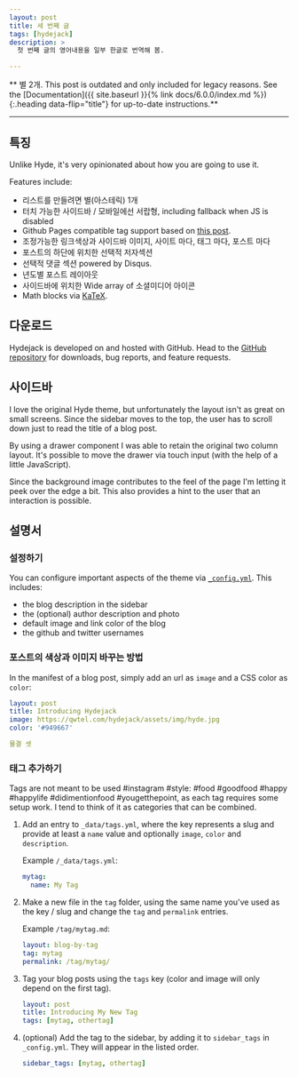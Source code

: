 ```yaml
---
layout: post
title: 세 번째 글
tags: [hydejack]
description: >
  첫 번째 글의 영어내용을 일부 한글로 번역해 봄.

---
```


** 별 2개. This post is outdated and only included for legacy reasons.
See the [Documentation]({{ site.baseurl }}{% link docs/6.0.0/index.md %}){:.heading data-flip="title"} for up-to-date instructions.**

***

## 특징
Unlike Hyde, it's very opinionated about how you are going to use it.

Features include:

* 리스트를 만들려면 별(아스테릭) 1개
* 터치 가능한 사이드바 / 모바일에선 서랍형, including fallback when JS is disabled
* Github Pages compatible tag support based on [this post][tag].
* 조정가능한 링크색상과 사이드바 이미지, 사이트 마다, 태그 마다, 포스트 마다
* 포스트의 하단에 위치한 선택적 저자섹션
* 선택적 댓글 섹션 powered by Disqus.
* 년도별 포스트 레이아웃
* 사이드바에 위치한 Wide array of 소셜미디어 아이콘
* Math blocks via [KaTeX](https://khan.github.io/KaTeX/).

## 다운로드
Hydejack is developed on and hosted with GitHub. Head to the [GitHub repository](https://github.com/qwtel/hydejack) for downloads, bug reports, and feature requests.

## 사이드바
I love the original Hyde theme, but unfortunately the layout isn't as great on small screens.
Since the sidebar moves to the top, the user has to scroll down just to read the title of a blog post.

By using a drawer component I was able to retain the original two column layout. It's possible to move the drawer via touch input (with the help of a little JavaScript).

Since the background image contributes to the feel of the page I'm letting it peek over the edge a bit. This also provides a hint to the user that an interaction is possible.

## 설명서

### 설정하기
You can configure important aspects of the theme via [`_config.yml`](https://github.com/qwtel/hydejack/blob/v3/_config.yml). This includes:

* the blog description in the sidebar
* the (optional) author description and photo
* default image and link color of the blog
* the github and twitter usernames

### 포스트의 색상과 이미지 바꾸는 방법
In the manifest of a blog post, simply add an url as `image` and a CSS color as `color`:

~~~yml
layout: post
title: Introducing Hydejack
image: https://qwtel.com/hydejack/assets/img/hyde.jpg
color: '#949667'

물결 셋
~~~

### 태그 추가하기
Tags are not meant to be used #instagram #style: #food #goodfood #happy #happylife #didimentionfood #yougetthepoint, as each tag requires some setup work. I tend to think of it as categories that can be combined.

1.  Add an entry to `_data/tags.yml`, where the key represents a slug and provide at least a `name` value and optionally `image`, `color` and `description`.

    Example `/_data/tags.yml`:

    ~~~yml
    mytag:
      name: My Tag
    ~~~

2.  Make a new file in the `tag` folder, using the same name you've used as the key / slug and change the `tag` and `permalink` entries.

    Example `/tag/mytag.md`:

    ~~~yml
    layout: blog-by-tag
    tag: mytag
    permalink: /tag/mytag/
    ~~~

3.  Tag your blog posts using the `tags` key (color and image will only depend on the first tag).

    ~~~yml
    layout: post
    title: Introducing My New Tag
    tags: [mytag, othertag]
    ~~~

4. (optional) Add the tag to the sidebar, by adding it to `sidebar_tags` in `_config.yml`.
   They will appear in the listed order.

   ~~~yml
   sidebar_tags: [mytag, othertag]
   ~~~

[tag]: http://www.minddust.com/post/tags-and-categories-on-github-pages/
